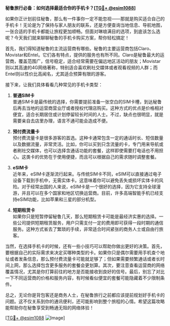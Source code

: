 **秘鲁旅行必备：如何选择最适合你的手机卡？[[TG💪+ @esim1088](https://t.me/s/esim1088)]**

如果你正计划前往秘鲁，那么有一件事你一定不能忽视——那就是购买适合自己的手机卡！无论是为了保持与家人朋友的联系，还是方便查询当地信息、导航地图，一张合适的手机卡都能让旅程更加顺畅。但面对琳琅满目的选项，到底该怎么选呢？今天我们就来聊聊秘鲁的手机卡购买方案，帮你轻松搞定！

首先，我们得知道秘鲁的主流运营商有哪些。秘鲁的主要运营商包括Claro、Movistar和Entel。它们各有特点，提供的服务也有所不同。Claro是秘鲁最大的运营商，覆盖范围广，信号稳定，适合经常需要在偏远地区活动的朋友；Movistar则以其高速的4G网络著称，特别适合喜欢刷社交媒体或者观看视频的人群；而Entel则以性价比高闻名，尤其适合预算有限的游客。

接下来，让我们具体看看几种常见的手机卡类型：

1. **普通SIM卡**  
普通SIM卡是最传统的选择，你需要提前准备一张空白的SIM卡槽，到达秘鲁后再去当地的运营商营业厅或者授权代理店购买。这种方式的优点是价格相对便宜，适合长期居住或计划停留较长时间的人士。不过，缺点也很明显，就是需要亲自去店里办理，语言不通可能会造成不便。

2. **预付费流量卡**  
预付费流量卡是很多游客的首选。这种卡通常包含一定的通话时长、短信数量以及数据流量，非常灵活。比如，你可以买到只含流量的卡，专门用来导航或者刷社交媒体，也可以选择含通话功能的套餐，这样即使需要打电话也不用担心。这类卡的优势在于使用便捷，而且可以根据自己的需求随时调整套餐。

3. **eSIM卡**  
近年来，eSIM卡逐渐流行起来。与传统SIM卡不同，eSIM可以直接通过电子设备下载到手机中，无需实体卡。这意味着你可以避免丢失或损坏实体卡的风险。对于经常出国的人来说，eSIM卡是一个很好的选择，因为它支持全球漫游，并且可以在多个国家和地区切换运营商。目前，许多高端智能手机已经支持eSIM功能，比如苹果和三星的部分机型。

4. **短期租赁卡**  
如果你只是短暂停留秘鲁几天，那么短期租赁卡可能是最经济实惠的选择。一些公司提供短期租赁服务，用户只需支付一定的费用即可获得一段时期的通信服务。这种方式省去了繁琐的手续，非常适合时间紧张的商务人士或自由行旅客。

当然，在选择手机卡的时候，还有一些小技巧可以帮助你做出更好的决策。首先，要根据自己的实际需求来决定买哪种类型的卡。如果你只是偶尔需要用手机查个地址或者发条信息，那么预付费流量卡可能就足够了；但如果需要频繁通话或者长时间上网，那么选择包含更多服务的套餐会更划算。其次，要注意查看运营商的网络覆盖情况，尤其是你打算前往的地方是否能接收到良好的信号。最后，别忘了对比一下不同运营商的价格和服务内容，有时候看似便宜的套餐可能隐藏着不少限制条件。

总之，无论你是背包客还是商务人士，在秘鲁旅行之前都应该提前规划好手机卡的问题。这不仅关系到你的通讯便利，还可能影响到整个旅程的心情。希望这篇攻略能帮助你在秘鲁享受到畅通无阻的网络体验！

[[TG💪+ @esim1088](https://t.me/s/esim1088) ![Image](https://i.postimg.cc/4NQfJmqS/Snipaste-2025-05-13-00-14-12.png)]